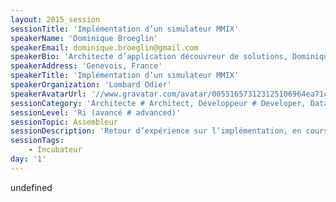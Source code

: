 ```yaml
---
layout: 2015_session
sessionTitle: 'Implémentation d’un simulateur MMIX'
speakerName: 'Dominique Broeglin'
speakerEmail: dominique.broeglin@gmail.com
speakerBio: 'Architecte d’application découvreur de solutions, Dominique Broeglin développe depuis plus de 15 ans des applications Java et Ruby dans des domaines d’activités variées allant des télécommunications aux transports en passant par la presse et le commerce en ligne. Après avoir découvert l’Agile à la fin des années 90, il en est devenu adepte. Son expérience lui a montré l’importance de la pratique des techniques de programmation. Il organise notamment des Coding Dojo pour permettre aux développeurs de perfectionner ces techniques.'
speakerAddress: 'Genevois, France'
speakerTitle: 'Implémentation d’un simulateur MMIX'
speakerOrganization: 'Lombard Odier'
speakerAvatarUrl: '//www.gravatar.com/avatar/005516573123125106964ea71c3c7395?size=200&default=mm'
sessionCategory: 'Architecte # Architect, Développeur # Developer, Data scientist, Autre # Other'
sessionLevel: 'Ri (avancé # advanced)'
sessionTopic: Assembleur
sessionDescription: 'Retour d’expérience sur l’implémentation, en cours, d’un simulateur MMIX en Java. MMIX est, d’après Donald Knuth, son créateur, un ordinateur destiné à illustrer les aspects de la programmation au niveau machine. Fervent adepte des Coding Dojo, lorsque j’ai voulu améliorer ma pratique du Java bas niveau l’implémentation de MMIX semblait le prétexte rêvé.'
sessionTags:
    - Incubateur
day: '1'
---
```


undefined
